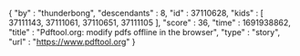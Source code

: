 {
  "by" : "thunderbong",
  "descendants" : 8,
  "id" : 37110628,
  "kids" : [ 37111143, 37111061, 37110651, 37111105 ],
  "score" : 36,
  "time" : 1691938862,
  "title" : "Pdftool.org: modify pdfs offline in the browser",
  "type" : "story",
  "url" : "https://www.pdftool.org"
}
